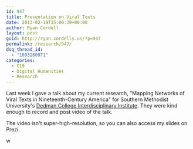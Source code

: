 ```yaml
---
id: 947
title: Presentation on Viral Texts
date: 2013-02-19T15:00:39+00:00
author: Ryan Cordell
layout: post
guid: http://ryan.cordells.us/?p=947
permalink: /research/947/
dsq_thread_id:
  - "1093260971"
categories:
  - C19
  - Digital Humanities
  - Research
---
```

Last week I gave a talk about my current research, "Mapping Networks of Viral Texts in Nineteenth-Century America" for Southern Methodist University's <a href="http://www.smu.edu/Dedman/DCII">Dedman College Interdisciplinary Institute</a>. They were kind enough to record and post video of the talk.

The video isn't super-high-resolution, so you can also access my slides on Prezi.

w